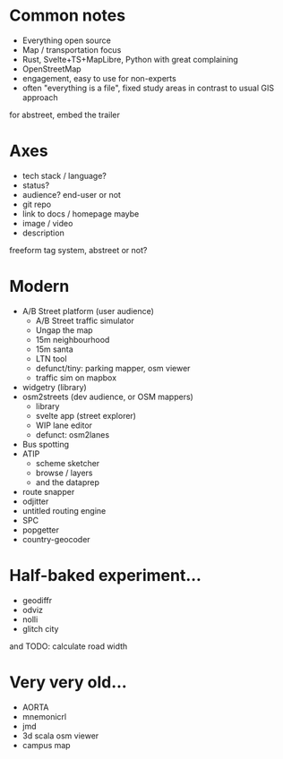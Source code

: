 # Common notes

- Everything open source
- Map / transportation focus
- Rust, Svelte+TS+MapLibre, Python with great complaining
- OpenStreetMap
- engagement, easy to use for non-experts
- often "everything is a file", fixed study areas in contrast to usual GIS approach



for abstreet, embed the trailer

# Axes

- tech stack / language?
- status?
- audience?  end-user or not
- git repo
- link to docs / homepage maybe
- image / video
- description



freeform tag system, abstreet or not?

# Modern

- A/B Street platform (user audience)
	- A/B Street traffic simulator
	- Ungap the map
	- 15m neighbourhood
	- 15m santa
	- LTN tool
	- defunct/tiny: parking mapper, osm viewer
	- traffic sim on mapbox
- widgetry (library)
- osm2streets (dev audience, or OSM mappers)
	- library
	- svelte app (street explorer)
	- WIP lane editor
	- defunct: osm2lanes
- Bus spotting
- ATIP
	- scheme sketcher
	- browse / layers
	- and the dataprep
- route snapper
- odjitter
- untitled routing engine
- SPC
- popgetter
- country-geocoder


# Half-baked experiment...

- geodiffr
- odviz
- nolli
- glitch city

and TODO: calculate road width

# Very very old...

- AORTA
- mnemonicrl
- jmd
- 3d scala osm viewer
- campus map
